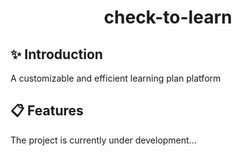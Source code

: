 # <center>check-to-learn</center>
## ✨ Introduction
A customizable and efficient learning plan platform 
## 📋 Features
The project is currently under development...


